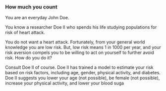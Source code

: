 ### How much you count
You are an everyday John Doe.

You know a researcher Doe II who spends his life studying populations for risk of heart attack.

You do not want a heart attack.  Fortunately, from your general world knowledge you are low risk.
But, low risk means 1 in 1000 per year, and your risk aversion compels you to be willing to act on yourself to further avoid risk.  How do you do it?

Consult Doe II of course.  Doe II has trained a model to estimate your risk based on risk factors, including age, gender, physical activity, and diabetes.  Doe II suggests you lower your age (not possible), be female (not possible), increase your physical activity, and lower your blood suga
<!--stackedit_data:
eyJoaXN0b3J5IjpbMjA2MDIxODE3NiwtMTIwMDY0MjQyLDQwMT
k2Mjk5MSw4MzkzMDMzNzddfQ==
-->